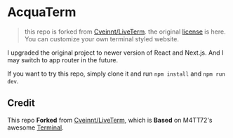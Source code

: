 # AcquaTerm

> this repo is forked from [Cveinnt/LiveTerm](https://github.com/Cveinnt/LiveTerm).
> the original [license](./src/LICENSE) is here.
> You can customize your own terminal styled website.

I upgraded the original project to newer version of React and Next.js. And I may switch to app router in the future.

If you want to try this repo, simply clone it and run `npm install` and `npm run dev`.

## Credit

This repo **Forked** from [Cveinnt/LiveTerm](https://github.com/Cveinnt/LiveTerm), which is **Based** on M4TT72's awesome [Terminal](https://github.com/m4tt72/terminal).
